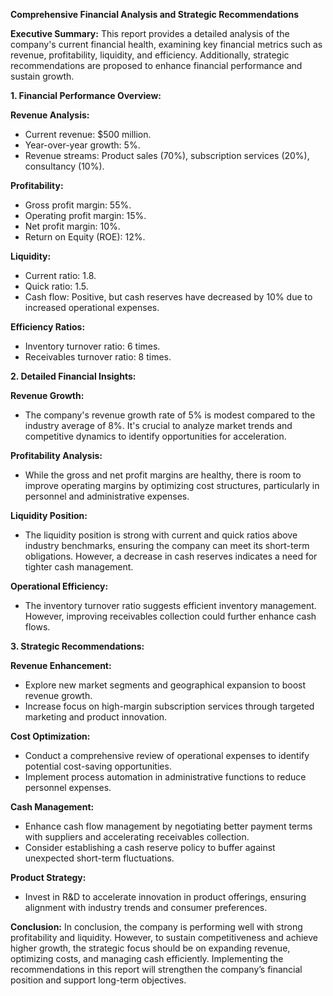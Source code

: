 **Comprehensive Financial Analysis and Strategic Recommendations**

**Executive Summary:**
This report provides a detailed analysis of the company's current financial health, examining key financial metrics such as revenue, profitability, liquidity, and efficiency. Additionally, strategic recommendations are proposed to enhance financial performance and sustain growth.

**1. Financial Performance Overview:**

**Revenue Analysis:**
- Current revenue: $500 million.
- Year-over-year growth: 5%.
- Revenue streams: Product sales (70%), subscription services (20%), consultancy (10%).

**Profitability:**
- Gross profit margin: 55%.
- Operating profit margin: 15%.
- Net profit margin: 10%.
- Return on Equity (ROE): 12%.

**Liquidity:**
- Current ratio: 1.8.
- Quick ratio: 1.5.
- Cash flow: Positive, but cash reserves have decreased by 10% due to increased operational expenses.

**Efficiency Ratios:**
- Inventory turnover ratio: 6 times.
- Receivables turnover ratio: 8 times.

**2. Detailed Financial Insights:**

**Revenue Growth:** 
- The company's revenue growth rate of 5% is modest compared to the industry average of 8%. It's crucial to analyze market trends and competitive dynamics to identify opportunities for acceleration.

**Profitability Analysis:**
- While the gross and net profit margins are healthy, there is room to improve operating margins by optimizing cost structures, particularly in personnel and administrative expenses.

**Liquidity Position:**
- The liquidity position is strong with current and quick ratios above industry benchmarks, ensuring the company can meet its short-term obligations. However, a decrease in cash reserves indicates a need for tighter cash management.

**Operational Efficiency:**
- The inventory turnover ratio suggests efficient inventory management. However, improving receivables collection could further enhance cash flows.

**3. Strategic Recommendations:**

**Revenue Enhancement:**
- Explore new market segments and geographical expansion to boost revenue growth.
- Increase focus on high-margin subscription services through targeted marketing and product innovation.

**Cost Optimization:**
- Conduct a comprehensive review of operational expenses to identify potential cost-saving opportunities.
- Implement process automation in administrative functions to reduce personnel expenses.

**Cash Management:**
- Enhance cash flow management by negotiating better payment terms with suppliers and accelerating receivables collection.
- Consider establishing a cash reserve policy to buffer against unexpected short-term fluctuations.

**Product Strategy:**
- Invest in R&D to accelerate innovation in product offerings, ensuring alignment with industry trends and consumer preferences.

**Conclusion:**
In conclusion, the company is performing well with strong profitability and liquidity. However, to sustain competitiveness and achieve higher growth, the strategic focus should be on expanding revenue, optimizing costs, and managing cash efficiently. Implementing the recommendations in this report will strengthen the company’s financial position and support long-term objectives.